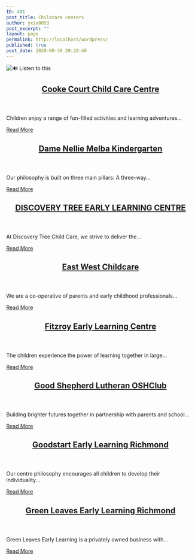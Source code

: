 ```yaml
---
ID: 401
post_title: Childcare centers
author: yxia0053
post_excerpt: ""
layout: page
permalink: http://localhost/wordpress/
published: true
post_date: 2020-08-30 20:29:40
---
```

<p><img role="img" draggable="false" src="https://s.w.org/images/core/emoji/13.0.0/svg/1f50a.svg" alt="🔊" /> Listen to this</p>		
                <article data-id="695">
                            <header><h2><a
                href="http://localhost/wordpress/index.php/2020/08/31/cooke-court-child-care-centre/"
                title="Cooke Court Child Care Centre"
                >Cooke Court Child Care Centre</a></h2></header>
                <p>Children enjoy a range of fun-filled activities and learning adventures...</p><a
                    href="http://localhost/wordpress/index.php/2020/08/31/cooke-court-child-care-centre/"
                    >Read More</a>
                    </article><article data-id="691">
                            <header><h2><a
                href="http://localhost/wordpress/index.php/2020/08/31/dame-nellie-melba-kindergarten/"
                title="Dame Nellie Melba Kindergarten"
                >Dame Nellie Melba Kindergarten</a></h2></header>
                <p>Our philosophy is built on three main pillars: A three-way...</p><a
                    href="http://localhost/wordpress/index.php/2020/08/31/dame-nellie-melba-kindergarten/"
                    >Read More</a>
                    </article><article data-id="683">
                            <header><h2><a
                href="http://localhost/wordpress/index.php/2020/08/31/discovery-tree-early-learning-centre/"
                title="DISCOVERY TREE EARLY LEARNING CENTRE"
                >DISCOVERY TREE EARLY LEARNING CENTRE</a></h2></header>
                <p>At Discovery Tree Child Care, we strive to deliver the...</p><a
                    href="http://localhost/wordpress/index.php/2020/08/31/discovery-tree-early-learning-centre/"
                    >Read More</a>
                    </article><article data-id="659">
                            <header><h2><a
                href="http://localhost/wordpress/index.php/2020/08/31/east-west-childcare/"
                title="East West Childcare"
                >East West Childcare</a></h2></header>
                <p>We are a co-operative of parents and early childhood professionals...</p><a
                    href="http://localhost/wordpress/index.php/2020/08/31/east-west-childcare/"
                    >Read More</a>
                    </article><article data-id="686">
                            <header><h2><a
                href="http://localhost/wordpress/index.php/2020/08/31/fitzroy-early-learning-centre/"
                title="Fitzroy Early Learning Centre"
                >Fitzroy Early Learning Centre</a></h2></header>
                <p>The children experience the power of learning together in large...</p><a
                    href="http://localhost/wordpress/index.php/2020/08/31/fitzroy-early-learning-centre/"
                    >Read More</a>
                    </article><article data-id="665">
                            <header><h2><a
                href="http://localhost/wordpress/index.php/2020/08/31/good-shepherd-lutheran-oshclub/"
                title="Good Shepherd Lutheran OSHClub"
                >Good Shepherd Lutheran OSHClub</a></h2></header>
                <p>Building brighter futures together in partnership with parents and school...</p><a
                    href="http://localhost/wordpress/index.php/2020/08/31/good-shepherd-lutheran-oshclub/"
                    >Read More</a>
                    </article><article data-id="704">
                            <header><h2><a
                href="http://localhost/wordpress/index.php/2020/08/31/goodstart-early-learning-richmond/"
                title="Goodstart Early Learning Richmond"
                >Goodstart Early Learning Richmond</a></h2></header>
                <p>Our centre philosophy encourages all children to develop their individuality...</p><a
                    href="http://localhost/wordpress/index.php/2020/08/31/goodstart-early-learning-richmond/"
                    >Read More</a>
                    </article><article data-id="715">
                            <header><h2><a
                href="http://localhost/wordpress/index.php/2020/08/31/green-leaves-early-learning-richmond/"
                title="Green Leaves Early Learning Richmond"
                >Green Leaves Early Learning Richmond</a></h2></header>
                <p>Green Leaves Early Learning is a privately owned business with...</p><a
                    href="http://localhost/wordpress/index.php/2020/08/31/green-leaves-early-learning-richmond/"
                    >Read More</a>
                    </article>